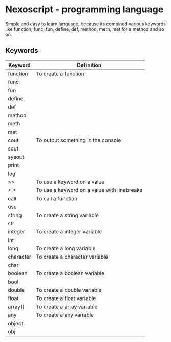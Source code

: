 # Nexoscript - programming language

Simple and easy to learn language, because its combined various keywords like function, func, fun, define, def, method, meth, met for a method and so on.

## Keywords

| Keyword   | Definition                                  |
| --------- | ------------------------------------------- |
| function  | To create a function                        |
| func      |                                             |
| fun       |                                             |
| define    |                                             |
| def       |                                             |
| method    |                                             |
| meth      |                                             |
| met       |                                             |
| cout      | To output something in the console          |
| sout      |                                             |
| sysout    |                                             |
| print     |                                             |
| log       |                                             |
| >>        | To use a keyword on a value                 |
| >!>       | To use a keyword on a value with linebreaks |
| call      | To call a function                          |
| use       |                                             |
| string    | To create a string variable                 |
| str       |                                             |
| integer   | To create a integer variable                |
| int       |                                             |
| long      | To create a long variable                   |
| character | To create a character variable              |
| char      |                                             |
| boolean   | To create a boolean variable                |
| bool      |                                             |
| double    | To create a double variable                 |
| float     | To create a float variable                  |
| array[]   | To create a array variable                  |
| any       | To create a any variable                    |
| object    |                                             |
| obj       |                                             |
